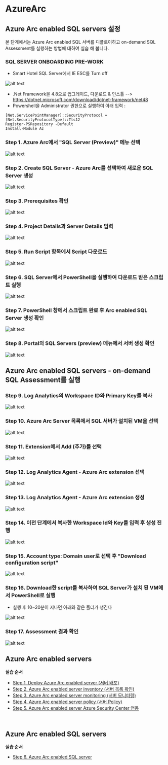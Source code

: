 # AzureArc

## Azure Arc enabled SQL servers 설정

본 단계에서는 Azure Arc enabled SQL 서버를 디플로이하고 on-demand SQL Assessment를 실행하는 방법에 대하여 실습 해 봅니다.

### SQL SERVER ONBOARDING PRE-WORK
- Smart Hotel SQL Server에서 IE ESC를 Turn off

![alt text][id0]

[id0]: /images/Step5-00.jpg "Azure Arc enabled SQL Server"

- .Net Framework을 4.8으로 업그레이드, 다운로드 & 인스톨 --> https://dotnet.microsoft.com/download/dotnet-framework/net48 
- Powershell을 Administrator 권한으로 실행하여 아래 입력 :

```
[Net.ServicePointManager]::SecurityProtocol = [Net.SecurityProtocolType]::Tls12
Register-PSRepository -Default
Install-Module Az
```

### Step 1. Azure Arc에서 "SQL Server (Preview)" 메뉴 선택

![alt text][id1]

[id1]: /images/Step5-01.jpg "Azure Arc enabled SQL Server"

### Step 2. Create SQL Server - Azure Arc를 선택하여 새로운 SQL Server 생성

![alt text][id2]

[id2]: /images/Step5-02.jpg "Azure Arc"

### Step 3. Prerequisites 확인

![alt text][id3]

[id3]: /images/Step5-03.JPG "Azure Arc"

### Step 4. Project Details과 Server Details 입력

![alt text][id4]

[id4]: /images/Step5-04.jpg "Azure Arc"

### Step 5. Run Script 항목에서 Script 다운로드

![alt text][id5]

[id5]: /images/Step5-05.jpg "Azure Arc"

### Step 6. SQL Server에서 PowerShell을 실행하여 다운로드 받은 스크립트 실행

![alt text][id6]

[id6]: /images/Step5-06.jpg "Azure Arc"

### Step 7. PowerShell 창에서 스크립트 완료 후 Arc enabled SQL Server 생성 확인

![alt text][id7]

[id7]: /images/Step5-07.jpg "Azure Arc"

### Step 8. Portal의 SQL Servers (preview) 메뉴에서 서버 생성 확인 

![alt text][id8]

[id8]: /images/Step5-08.jpg "Azure Arc"

## Azure Arc enabled SQL servers - on-demand SQL Assessment를 실행

### Step 9. Log Analytics의 Workspace ID와 Primary Key를 복사

![alt text][id9]

[id9]: /images/Step5-09.jpg "Azure Arc"

### Step 10. Azure Arc Server 목록에서 SQL 서버가 설치된 VM을 선택

![alt text][id10]

[id10]: /images/Step5-10.jpg "Azure Arc"

### Step 11. Extension에서 Add (추가)를 선택

![alt text][id11]

[id11]: /images/Step5-11.jpg "Azure Arc"

### Step 12. Log Analytics Agent - Azure Arc extension 선택

![alt text][id12]

[id12]: /images/Step5-12.jpg "Azure Arc"

### Step 13. Log Analytics Agent - Azure Arc extension 생성

![alt text][id13]

[id13]: /images/Step5-13.jpg "Azure Arc"

### Step 14. 이전 단계에서 복사한 Workspace Id와 Key를 입력 후 생성 진행

![alt text][id14]

[id14]: /images/Step5-14.jpg "Azure Arc"

### Step 15. Account type: Domain user로 선택 후 "Download configuration script"

![alt text][id15]

[id15]: /images/Step5-15.jpg "Azure Arc"

### Step 16. Download한 script를 복사하여 SQL Server가 설치 된 VM에서 PowerShell로 실행
- 실행 후 10~20분이 지나면 아래와 같은 폴더가 생긴다

![alt text][id16]

[id16]: /images/Step5-16.JPG "Azure Arc"

### Step 17. Assessment 결과 확인

![alt text][id17]

[id17]: /images/Step5-17.jpg "Azure Arc"

<!-- TOC -->
## Azure Arc enabled servers

**실습 순서**

- [Step 1. Deploy Azure Arc enabled server (서버 배포)](https://github.com/jeongaelee/AzureArc/blob/main/deploy-arc-enabled-server.md)
- [Step 2. Azure Arc enabled server inventory (서버 목록 확인)](https://github.com/jeongaelee/AzureArc/blob/main/inventory-arc-enabled-server.md)
- [Step 3. Azure Arc enabled server monitoring (서버 모니터링)](https://github.com/jeongaelee/AzureArc/blob/main/monitor-arc-enabled-server.md)
- [Step 4. Azure Arc enabled server policy (서버 Policy)](https://github.com/jeongaelee/AzureArc/blob/main/policy-arc-enabled-server.md)
- [Step 5. Azure Arc enabled server Azure Security Center 연동](https://github.com/jeongaelee/AzureArc/blob/main/security-arc-enabled-server.md)

<br>

## Azure Arc enabled SQL servers

**실습 순서**

- [Step 6. Azure Arc enabled SQL server](https://github.com/jeongaelee/AzureArc/blob/main/arc-enabled-sql-server.md)

<!-- /TOC -->
